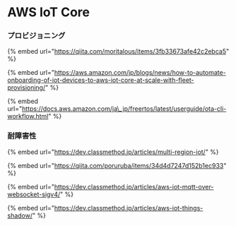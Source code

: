 # AWS IoT Core

### プロビジョニング

{% embed url="https://qiita.com/moritalous/items/3fb33673afe42c2ebca5" %}

{% embed url="https://aws.amazon.com/jp/blogs/news/how-to-automate-onboarding-of-iot-devices-to-aws-iot-core-at-scale-with-fleet-provisioning/" %}

{% embed url="https://docs.aws.amazon.com/ja\_jp/freertos/latest/userguide/ota-cli-workflow.html" %}



### 耐障害性

{% embed url="https://dev.classmethod.jp/articles/multi-region-iot/" %}



{% embed url="https://qiita.com/poruruba/items/34d4d7247d152b1ec933" %}

{% embed url="https://dev.classmethod.jp/articles/aws-iot-mqtt-over-websocket-sigv4/" %}

{% embed url="https://dev.classmethod.jp/articles/aws-iot-things-shadow/" %}



